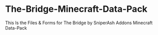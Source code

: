 # The-Bridge-Minecraft-Data-Pack
This Is the Files &amp; Forms for The Bridge by SniperAsh Addons Minecraft Data-Pack
